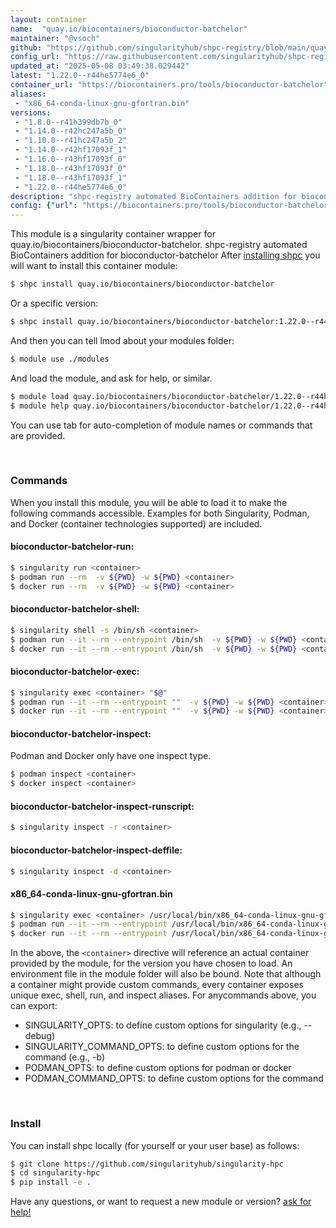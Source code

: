 ```yaml
---
layout: container
name:  "quay.io/biocontainers/bioconductor-batchelor"
maintainer: "@vsoch"
github: "https://github.com/singularityhub/shpc-registry/blob/main/quay.io/biocontainers/bioconductor-batchelor/container.yaml"
config_url: "https://raw.githubusercontent.com/singularityhub/shpc-registry/main/quay.io/biocontainers/bioconductor-batchelor/container.yaml"
updated_at: "2025-05-08 03:49:38.029442"
latest: "1.22.0--r44he5774e6_0"
container_url: "https://biocontainers.pro/tools/bioconductor-batchelor"
aliases:
 - "x86_64-conda-linux-gnu-gfortran.bin"
versions:
 - "1.8.0--r41h399db7b_0"
 - "1.14.0--r42hc247a5b_0"
 - "1.10.0--r41hc247a5b_2"
 - "1.14.0--r42hf17093f_1"
 - "1.16.0--r43hf17093f_0"
 - "1.18.0--r43hf17093f_0"
 - "1.18.0--r43hf17093f_1"
 - "1.22.0--r44he5774e6_0"
description: "shpc-registry automated BioContainers addition for bioconductor-batchelor"
config: {"url": "https://biocontainers.pro/tools/bioconductor-batchelor", "maintainer": "@vsoch", "description": "shpc-registry automated BioContainers addition for bioconductor-batchelor", "latest": {"1.22.0--r44he5774e6_0": "sha256:0bf64aea4a6d8fd1151a532f259c757d65f70bb8d26c9ad566bfd4c156b80044"}, "tags": {"1.8.0--r41h399db7b_0": "sha256:ee7381d35bd584376c2b50254c36edfeffbd637a10d1246b510a28ec3d867b9c", "1.14.0--r42hc247a5b_0": "sha256:9180ba84ccef356d4c778c238b6616ef0c672d95a624a13370ad7e64bca06c07", "1.10.0--r41hc247a5b_2": "sha256:49ca851c4acfbcd7e3403a10d7a34fed7580f6b3587c2c9ddb3d3c2d3d54befa", "1.14.0--r42hf17093f_1": "sha256:91679bca13ea1b6173af68d0942b094c34e48db192776cc89ef25c46f0f5b00f", "1.16.0--r43hf17093f_0": "sha256:e2fe0062c7af9fb6202a779d4283fd724740edc808a41cfb9706b77f1f45b92c", "1.18.0--r43hf17093f_0": "sha256:eeb6d50464ca7d3474083246dd4499fbb0025e4ec8f962fbb478787ea48e2224", "1.18.0--r43hf17093f_1": "sha256:4b2b67dc67b8056071ffd0a4fb2375f6a60e6a10feb2925bda480922d130228d", "1.22.0--r44he5774e6_0": "sha256:0bf64aea4a6d8fd1151a532f259c757d65f70bb8d26c9ad566bfd4c156b80044"}, "docker": "quay.io/biocontainers/bioconductor-batchelor", "aliases": {"x86_64-conda-linux-gnu-gfortran.bin": "/usr/local/bin/x86_64-conda-linux-gnu-gfortran.bin"}}
---
```


This module is a singularity container wrapper for quay.io/biocontainers/bioconductor-batchelor.
shpc-registry automated BioContainers addition for bioconductor-batchelor
After [installing shpc](#install) you will want to install this container module:


```bash
$ shpc install quay.io/biocontainers/bioconductor-batchelor
```

Or a specific version:

```bash
$ shpc install quay.io/biocontainers/bioconductor-batchelor:1.22.0--r44he5774e6_0
```

And then you can tell lmod about your modules folder:

```bash
$ module use ./modules
```

And load the module, and ask for help, or similar.

```bash
$ module load quay.io/biocontainers/bioconductor-batchelor/1.22.0--r44he5774e6_0
$ module help quay.io/biocontainers/bioconductor-batchelor/1.22.0--r44he5774e6_0
```

You can use tab for auto-completion of module names or commands that are provided.

<br>

### Commands

When you install this module, you will be able to load it to make the following commands accessible.
Examples for both Singularity, Podman, and Docker (container technologies supported) are included.

#### bioconductor-batchelor-run:

```bash
$ singularity run <container>
$ podman run --rm  -v ${PWD} -w ${PWD} <container>
$ docker run --rm  -v ${PWD} -w ${PWD} <container>
```

#### bioconductor-batchelor-shell:

```bash
$ singularity shell -s /bin/sh <container>
$ podman run --it --rm --entrypoint /bin/sh  -v ${PWD} -w ${PWD} <container>
$ docker run --it --rm --entrypoint /bin/sh  -v ${PWD} -w ${PWD} <container>
```

#### bioconductor-batchelor-exec:

```bash
$ singularity exec <container> "$@"
$ podman run --it --rm --entrypoint ""  -v ${PWD} -w ${PWD} <container> "$@"
$ docker run --it --rm --entrypoint ""  -v ${PWD} -w ${PWD} <container> "$@"
```

#### bioconductor-batchelor-inspect:

Podman and Docker only have one inspect type.

```bash
$ podman inspect <container>
$ docker inspect <container>
```

#### bioconductor-batchelor-inspect-runscript:

```bash
$ singularity inspect -r <container>
```

#### bioconductor-batchelor-inspect-deffile:

```bash
$ singularity inspect -d <container>
```


#### x86_64-conda-linux-gnu-gfortran.bin

```bash
$ singularity exec <container> /usr/local/bin/x86_64-conda-linux-gnu-gfortran.bin
$ podman run --it --rm --entrypoint /usr/local/bin/x86_64-conda-linux-gnu-gfortran.bin   -v ${PWD} -w ${PWD} <container> -c " $@"
$ docker run --it --rm --entrypoint /usr/local/bin/x86_64-conda-linux-gnu-gfortran.bin   -v ${PWD} -w ${PWD} <container> -c " $@"
```



In the above, the `<container>` directive will reference an actual container provided
by the module, for the version you have chosen to load. An environment file in the
module folder will also be bound. Note that although a container
might provide custom commands, every container exposes unique exec, shell, run, and
inspect aliases. For anycommands above, you can export:

 - SINGULARITY_OPTS: to define custom options for singularity (e.g., --debug)
 - SINGULARITY_COMMAND_OPTS: to define custom options for the command (e.g., -b)
 - PODMAN_OPTS: to define custom options for podman or docker
 - PODMAN_COMMAND_OPTS: to define custom options for the command

<br>

### Install

You can install shpc locally (for yourself or your user base) as follows:

```bash
$ git clone https://github.com/singularityhub/singularity-hpc
$ cd singularity-hpc
$ pip install -e .
```

Have any questions, or want to request a new module or version? [ask for help!](https://github.com/singularityhub/singularity-hpc/issues)